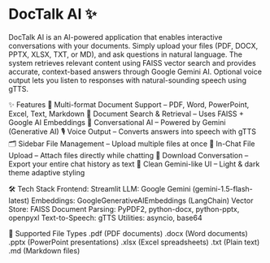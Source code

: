 # DocTalk AI ✨

DocTalk AI is an AI-powered application that enables interactive conversations with your documents.
Simply upload your files (PDF, DOCX, PPTX, XLSX, TXT, or MD), and ask questions in natural language.
The system retrieves relevant content using FAISS vector search and provides accurate, context-based answers through Google Gemini AI.
Optional voice output lets you listen to responses with natural-sounding speech using gTTS.

✨ Features
📂 Multi-format Document Support – PDF, Word, PowerPoint, Excel, Text, Markdown
🔎 Document Search & Retrieval – Uses FAISS + Google AI Embeddings
💬 Conversational AI – Powered by Gemini (Generative AI)
🎙️ Voice Output – Converts answers into speech with gTTS
🗂️ Sidebar File Management – Upload multiple files at once
📎 In-Chat File Upload – Attach files directly while chatting
💾 Download Conversation – Export your entire chat history as text
🎨 Clean Gemini-like UI – Light & dark theme adaptive styling

🛠️ Tech Stack
Frontend: Streamlit
LLM: Google Gemini (gemini-1.5-flash-latest)
Embeddings: GoogleGenerativeAIEmbeddings (LangChain)
Vector Store: FAISS
Document Parsing: PyPDF2, python-docx, python-pptx, openpyxl
Text-to-Speech: gTTS
Utilities: asyncio, base64

📂 Supported File Types
.pdf (PDF documents)
.docx (Word documents)
.pptx (PowerPoint presentations)
.xlsx (Excel spreadsheets)
.txt (Plain text)
.md (Markdown files)
